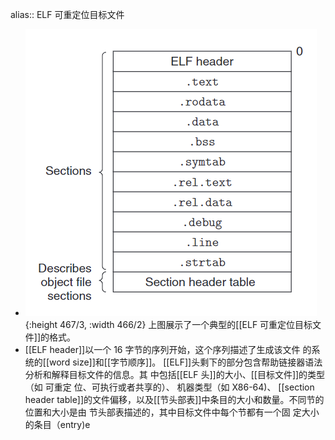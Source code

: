 alias:: ELF 可重定位目标文件

- ![image.png](../assets/image_1697608136115_0.png){:height 467/3, :width 466/2}
  上图展示了一个典型的[[ELF 可重定位目标文件]]的格式。
- [[ELF header]]以一个 16 字节的序列开始，这个序列描述了生成该文件
  的系统的[[word size]]和[[字节顺序]]。
  [[ELF]]头剩下的部分包含帮助链接器语法分析和解释目标文件的信息。其
  中包括[[ELF 头]]的大小、[[目标文件]]的类型（如 可重定
  位、可执行或者共享的）、 机器类型（如 X86-64)、
  [[section header table]]的文件偏移，以及[[节头部表]]中条目的大小和数量。不同节的位置和大小是由
  节头部表描述的，其中目标文件中每个节都有一个固
  定大小的条目（entry)e